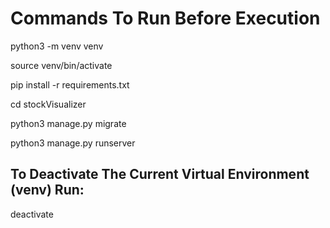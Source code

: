 # Commands To Run Before Execution

python3 -m venv venv

source venv/bin/activate

pip install -r requirements.txt

cd stockVisualizer

python3 manage.py migrate

python3 manage.py runserver

## To Deactivate The Current Virtual Environment (venv) Run:
deactivate
